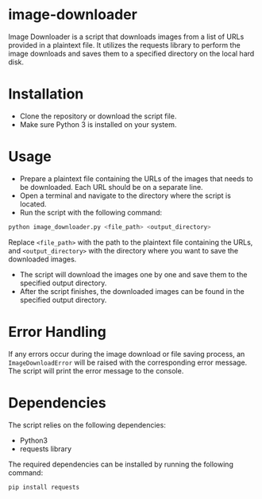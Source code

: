 # image-downloader
Image Downloader is a script that downloads images from a list of URLs provided in a plaintext file. It utilizes the requests library to perform the image downloads and saves them to a specified directory on the local hard disk.

# Installation
* Clone the repository or download the script file.
* Make sure Python 3 is installed on your system.

# Usage
* Prepare a plaintext file containing the URLs of the images that needs to be downloaded. Each URL should be on a separate line.
* Open a terminal and navigate to the directory where the script is located.
* Run the script with the following command:
```Python
python image_downloader.py <file_path> <output_directory>
```
Replace `<file_path>` with the path to the plaintext file containing the URLs, and `<output_directory>` with the directory where you want to save the downloaded images.

* The script will download the images one by one and save them to the specified output directory.
* After the script finishes, the downloaded images can be found in the specified output directory.

# Error Handling
If any errors occur during the image download or file saving process, an `ImageDownloadError` will be raised with the corresponding error message. The script will print the error message to the console.

# Dependencies
The script relies on the following dependencies:
* Python3
* requests library

The required dependencies can be installed by running the following command:
```Python
pip install requests
```